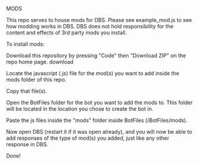 MODS

This repo serves to house mods for DBS. Please see example_mod.js to see how modding works in DBS. DBS does not hold responsibility for the content and effects of 3rd party mods you install.

To install mods:

Download this repository by pressing "Code" then "Download ZIP" on the repo home page. download

Locate the javascript (.js) file for the mod(s) you want to add inside the mods folder of this repo.

Copy that file(s).

Open the BotFiles folder for the bot you want to add the mods to. This folder will be located in the location you chose to create the bot in.

Paste the js files inside the "mods" folder inside BotFiles (/BotFiles/mods).

Now open DBS (restart it if it was open already), and you will now be able to add responses of the type of mod(s) you added, just like any other response in DBS.

Done!
